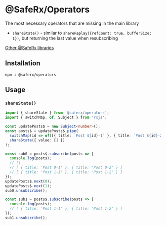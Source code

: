 # @SafeRx/Operators

The most necessary operators that are missing in the main library

- `shareState()` - similar to `shareReplay({refCount: true, bufferSize: 1})`, but returning the last value when resubscribing

[Other @SafeRx libraries](https://github.com/A77AY/SafeRx)

## Installation

```shell
npm i @saferx/operators
```

## Usage

### `shareState()`

```ts
import { shareState } from '@saferx/operators';
import { switchMap, of, Subject } from 'rxjs';

const updatePosts$ = new Subject<number>();
const posts$ = updatePosts$.pipe(
  switchMap(id => of([{ title: `Post ${id}-1` }, { title: `Post ${id}-2` }])),
  shareState({ value: [] })
);

const sub0 = posts$.subscribe(posts => {
  console.log(posts);
  // []
  // [ { title: 'Post 0-1' }, { title: 'Post 0-2' } ]
  // [ { title: 'Post 1-1' }, { title: 'Post 1-2' } ]
});
updatePosts$.next(0);
updatePosts$.next(1);
sub0.unsubscribe();

const sub1 = posts$.subscribe(posts => {
  console.log(posts);
  // [ { title: 'Post 1-1' }, { title: 'Post 1-2' } ]
});
sub1.unsubscribe();
```
